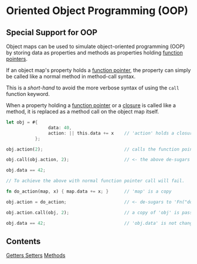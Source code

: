 Oriented Object Programming (OOP)
==========

Special Support for OOP
------------------------

Object maps can be used to simulate object-oriented programming (OOP) by storing data as properties
and methods as properties holding [function pointers](../fn-ptr.md).

If an object map's property holds a [function pointer](../fn-ptr.md), the property can simply be called
like a normal method in method-call syntax.

This is a _short-hand_ to avoid the more verbose syntax of using the `call` function keyword.

When a property holding a [function pointer](../fn-ptr.md) or a [closure](../fn-closure.md) is called like
a method, it is replaced as a method call on the object map itself.

```rust
let obj = #{
                data: 40,
                action: || this.data += x    // 'action' holds a closure
           };

obj.action(2);                               // calls the function pointer with 'this' bound to 'obj'

obj.call(obj.action, 2);                     // <- the above de-sugars to this

obj.data == 42;

// To achieve the above with normal function pointer call will fail.

fn do_action(map, x) { map.data += x; }      // 'map' is a copy

obj.action = do_action;                      // <- de-sugars to 'Fn("do_action")'

obj.action.call(obj, 2);                     // a copy of 'obj' is passed by value

obj.data == 42;                              // 'obj.data' is not changed
```

## Contents

 [Getters Setters](getters-setters.md)
 [Methods](methods.md)
